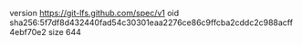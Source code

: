 version https://git-lfs.github.com/spec/v1
oid sha256:5f7df8d432440fad54c30301eaa2276ce86c9ffcba2cddc2c988acff4ebf70e2
size 644
